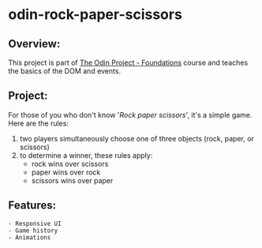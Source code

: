 # odin-rock-paper-scissors

## Overview:

This project is part of [The Odin Project - Foundations](https://www.theodinproject.com/paths/foundations/courses/foundations) course and teaches the basics of the DOM and events.

## Project:

For those of you who don't know '_Rock paper scissors_', it's a simple game. Here are the rules:
1. two players simultaneously choose one of three objects (rock, paper, or scissors)
2. to determine a winner, these rules apply:
    - rock wins over scissors
    - paper wins over rock
    - scissors wins over paper

## Features:
    - Responsive UI  
    - Game history  
    - Animations  
